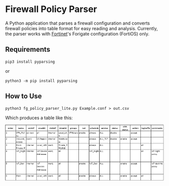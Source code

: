 # Firewall Policy Parser
A Python application that parses a firewall configuration and converts firewall policies into table format for easy reading and analysis.
Currently, the parser works with [Fortinet](https://www.fortinet.com/)'s Forigate configuration (FortiOS) only.

## Requirements

```
pip3 install pyparsing
```

or

```
python3 -m pip install pyparsing
```

## How to Use

```
python3 fg_policy_parser_lite.py Example.conf > out.csv
```

Which produces a table like this:

![Firewall policies](picture1.png)
